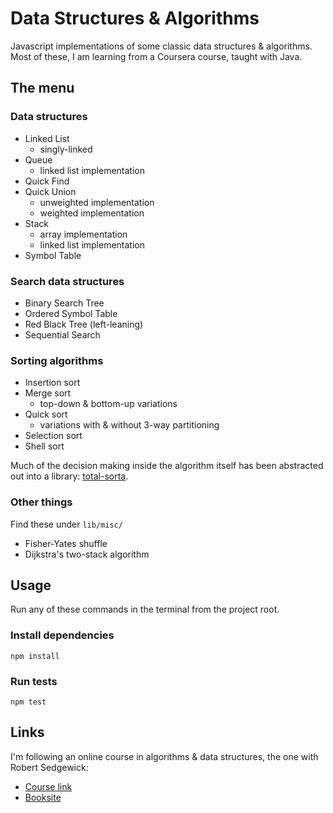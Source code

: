 # Data Structures & Algorithms

Javascript implementations of some classic data structures & algorithms. Most
of these, I am learning from a Coursera course, taught with Java.

## The menu

### Data structures

* Linked List
  * singly-linked
* Queue
  * linked list implementation
* Quick Find
* Quick Union
  * unweighted implementation
  * weighted implementation
* Stack
  * array implementation
  * linked list implementation
* Symbol Table

### Search data structures

* Binary Search Tree
* Ordered Symbol Table
* Red Black Tree (left-leaning)
* Sequential Search

### Sorting algorithms

* Insertion sort
* Merge sort
  * top-down & bottom-up variations
* Quick sort
  * variations with & without 3-way partitioning
* Selection sort
* Shell sort

Much of the decision making inside the algorithm itself has been abstracted
out into a library: [total-sorta](https://www.npmjs.com/package/total-sorta).

### Other things

Find these under `lib/misc/`

* Fisher-Yates shuffle
* Dijkstra's two-stack algorithm

## Usage

Run any of these commands in the terminal from the project root.

### Install dependencies

`npm install`

### Run tests

`npm test`

## Links

I'm following an online course in algorithms & data structures, the one with
Robert Sedgewick:

* [Course link](https://www.coursera.org/course/algs4partI)
* [Booksite](http://algs4.cs.princeton.edu/home/)
